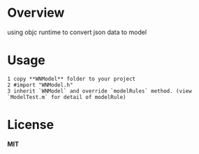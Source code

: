 # Overview
using objc runtime to convert json data to model

# Usage
    1 copy **WNModel** folder to your project
    2 #import "WNModel.h"
    3 inherit `WNModel` and override `modelRules` method. (view `ModelTest.m` for detail of modelRule)

# License
**MIT**
